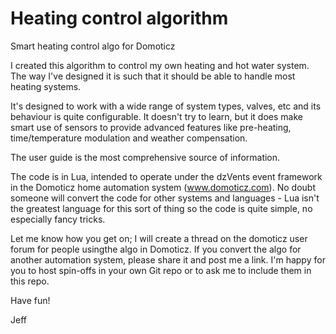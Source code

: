 # Heating control algorithm
Smart heating control algo for Domoticz

I created this algorithm to control my own heating and hot water system.  The way I've designed it is such that it should be able to handle most heating systems.

It's designed to work with a wide range of system types, valves, etc and its behaviour is quite configurable.  It doesn't try to learn, but it does make smart use of sensors to provide advanced features like pre-heating, time/temperature modulation and weather compensation.

The user guide is the most comprehensive source of information.

The code is in Lua, intended to operate under the dzVents event framework in the Domoticz home automation system (www.domoticz.com).  No doubt someone will convert the code for other systems and languages - Lua isn't the greatest language for this sort of thing so the code is quite simple, no especially fancy tricks.

Let me know how you get on; I will create a thread on the domoticz user forum for people usingthe algo in Domoticz.  If you convert the algo for another automation system, please share it and post me a link.  I'm happy for you to host spin-offs in your own Git repo or to ask me to include them in this repo.

Have fun!

Jeff
